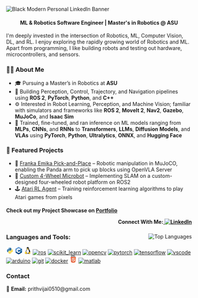 
![Black Modern Personal LinkedIn Banner](https://github.com/user-attachments/assets/5cc0f433-4a8a-477a-a7fc-a2c26aa0033b)

<h4 align="center"> ML & Robotics Software Engineer | Master's in Robotics @ ASU  </h4>


<p> I'm deeply invested in the intersection of Robotics, ML, Computer Vision, DL, and RL. I enjoy exploring the rapidly growing world of Robotics and ML. Apart from programming, I like building robots and testing out hardware, microcontrollers, and sensors. </p>

<!-- About Me -->
<h3>👨‍💻 About Me</h3>

<ul>
  <li>🎓 Pursuing a Master’s in Robotics at <strong>ASU</strong></li>
  <li>🤖 Building Perception, Control, Trajectory, and Navigation pipelines using <strong>ROS 2</strong>, <strong>PyTorch</strong>, <strong>Python</strong>, and <strong>C++</strong></li>
  <li>⚙️ Interested in Robot Learning, Perception, and Machine Vision; familiar with simulators and frameworks like <strong>ROS 2</strong>, <strong>MoveIt 2</strong>, <strong>Nav2</strong>, <strong>Gazebo</strong>, <strong>MuJoCo</strong>, and <strong>Isaac Sim</strong></li>
  <li>🧠 Trained, fine-tuned, and ran inference on ML models ranging from <strong>MLPs</strong>, <strong>CNNs</strong>, and <strong>RNNs</strong> to <strong>Transformers</strong>, <strong>LLMs</strong>, <strong>Diffusion Models</strong>, and <strong>VLAs</strong> using <strong>PyTorch</strong>, <strong>Python</strong>, <strong>Ultralytics</strong>, <strong>ONNX</strong>, and <strong>Hugging Face</strong></li>
</ul>
<!-- Projects -->
<h3>🚀 Featured Projects</h3>

<ul>
  <li>🦾 <a href="https://github.com/Prithvijai/panda_robot_learning">Franka Emika Pick-and-Place</a> – Robotic manipulation in MuJoCO, enabling the Panda arm to pick up blocks using OpenVLA Server</li>
  <li>🚗 <a href="https://github.com/Prithvijai/microbot">Custom 4-Wheel Microbot</a> – Implementing SLAM on a custom-designed four-wheeled robot platform on ROS2</li>
  <li>🕹️ <a href="https://github.com/Prithvijai/Atari_RL">Atari RL Agent</a> – Training reinforcement learning algorithms to play Atari games from pixels</li>
</ul>

<h4 align="center"> <p align="left">Check out my Project Showcase on <a href="https://prithvijai.github.io/">Portfolio</a> </p> <p align="right">Connect With Me:<a href="https://linkedin.com/in/prithvi jai r" target="_blank">
      <img src="https://raw.githubusercontent.com/rahuldkjain/github-profile-readme-generator/master/src/images/icons/Social/linked-in-alt.svg" alt="LinkedIn" height="20" width="20" /> </a></p></h3> 
<h3 align="right">  </h4>


<!-- GitHub Languages Card on the Right -->
<img align="right" src="https://github-readme-stats.vercel.app/api/top-langs?username=prithvijai&show_icons=true&locale=en&layout=compact" alt="Top Languages" />

<!-- Languages and Tools Section -->
<h3 align="left">Languages and Tools:</h3>
<p align="left">
  <a href="https://www.python.org" target="_blank"><img src="https://raw.githubusercontent.com/devicons/devicon/master/icons/python/python-original.svg" alt="python" width="20" height="20"/></a>
  <a href="https://www.w3schools.com/cpp/" target="_blank"><img src="https://raw.githubusercontent.com/devicons/devicon/master/icons/cplusplus/cplusplus-original.svg" alt="cplusplus" width="20" height="20"/></a>
  <a href="https://www.linux.org/" target="_blank"><img src="https://raw.githubusercontent.com/devicons/devicon/master/icons/linux/linux-original.svg" alt="linux" width="20" height="20"/></a>
  <a href="https://www.ros.org" target="_blank"><img src="https://cdn.jsdelivr.net/gh/devicons/devicon@latest/icons/ros/ros-original-wordmark.svg" alt="ros" width="20" height="20"/></a>
  <a href="https://scikit-learn.org/" target="_blank"><img src="https://upload.wikimedia.org/wikipedia/commons/0/05/Scikit_learn_logo_small.svg" alt="scikit_learn" width="20" height="20"/></a>
  <a href="https://opencv.org/" target="_blank"><img src="https://www.vectorlogo.zone/logos/opencv/opencv-icon.svg" alt="opencv" width="20" height="20"/></a>
  <a href="https://pytorch.org" target="_blank"><img src="https://cdn.jsdelivr.net/gh/devicons/devicon@latest/icons/pytorch/pytorch-original.svg" alt="pytorch" width="20" height="20"/></a>
  <a href="https://www.tensorflow.org" target="_blank"><img src="https://www.vectorlogo.zone/logos/tensorflow/tensorflow-icon.svg" alt="tensorflow" width="20" height="20"/></a>
  <a href="https://code.visualstudio.com" target="_blank"><img src="https://cdn.jsdelivr.net/gh/devicons/devicon@latest/icons/vscode/vscode-original.svg" alt="vscode" width="20" height="20"/></a>
  <a href="https://www.arduino.cc/" target="_blank"><img src="https://cdn.worldvectorlogo.com/logos/arduino-1.svg" alt="arduino" width="20" height="20"/></a>
  <a href="https://git-scm.com/" target="_blank"><img src="https://www.vectorlogo.zone/logos/git-scm/git-scm-icon.svg" alt="git" width="20" height="20"/></a>
  <a href="https://www.docker.com" target="_blank"><img src="https://cdn.jsdelivr.net/gh/devicons/devicon@latest/icons/docker/docker-original.svg" alt="docker" width="20" height="20"/></a>
  <a href="https://www.w3.org/html/" target="_blank"><img src="https://raw.githubusercontent.com/devicons/devicon/master/icons/html5/html5-original-wordmark.svg" alt="html5" width="20" height="20"/></a>
  <a href="https://www.mathworks.com/" target="_blank"><img src="https://upload.wikimedia.org/wikipedia/commons/2/21/Matlab_Logo.png" alt="matlab" width="20" height="20"/></a>
</p>

<!-- Contact Section -->
<h3 align="left">Contact</h3>
<p align="left">📧 <strong>Email:</strong> prithvijai0510@gmail.com</p>




